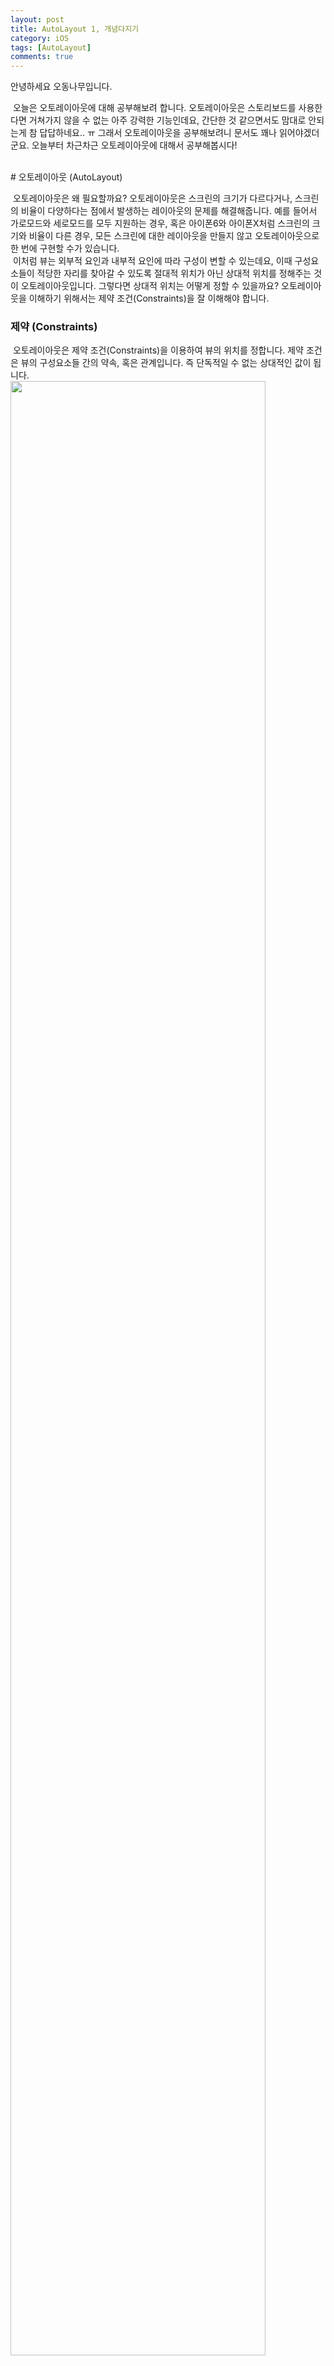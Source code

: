 ```yaml
---
layout: post
title: AutoLayout 1, 개념다지기
category: iOS
tags: [AutoLayout]
comments: true
---
```

안녕하세요 오동나무입니다.<br>

&nbsp;오늘은 오토레이아웃에 대해 공부해보려 합니다. 오토레이아웃은 스토리보드를 사용한다면 거쳐가지 않을 수 없는 아주 강력한 기능인데요, 간단한 것 같으면서도 맘대로 안되는게 참 답답하네요.. ㅠ 그래서 오토레이아웃을 공부해보려니 문서도 꽤나 읽어야겠더군요. 오늘부터 차근차근 오토레이아웃에 대해서 공부해봅시다!

<br>
# 오토레이아웃 (AutoLayout)

&nbsp;오토레이아웃은 왜 필요할까요? 오토레이아웃은 스크린의 크기가 다르다거나, 스크린의 비율이 다양하다는 점에서 발생하는 레이아웃의 문제를 해결해줍니다. 예를 들어서 가로모드와 세로모드를 모두 지원하는 경우, 혹은 아이폰6와 아이폰X처럼 스크린의 크기와 비율이 다른 경우, 모든 스크린에 대한 레이아웃을 만들지 않고 오토레이아웃으로 한 번에 구현할 수가 있습니다.<br>
&nbsp;이처럼 뷰는 외부적 요인과 내부적 요인에 따라 구성이 변할 수 있는데요, 이때 구성요소들이 적당한 자리를 찾아갈 수 있도록 절대적 위치가 아닌 상대적 위치를 정해주는 것이 오토레이아웃입니다. 그렇다면 상대적 위치는 어떻게 정할 수  있을까요? 오토레이아웃을 이해하기 위해서는 제약 조건(Constraints)을 잘 이해해야 합니다.
 <br>


### 제약 (Constraints)
&nbsp;오토레이아웃은 제약 조건(Constraints)을 이용하여 뷰의 위치를 정합니다. 제약 조건은 뷰의 구성요소들 간의 약속, 혹은 관계입니다. 즉 단독적일 수 없는 상대적인 값이 됩니다. <br>
<img src = "/assets/post-img/ios/2020-12/auto1.png" width = "90%">   
오토레이아웃은 이러한 수식으로 나타낼 수 있습니다. 이 수식은 스토리보드에서는
<br>
<img src = "/assets/post-img/ios/2020-12/auto2.jpg" width = "70%">   

이렇게 확인할 수 있습니다. 이 경우 파란 상자와 빨간 상자 사이에는 8만큼의 거리가 있다는 뜻이겠네요. 여기서 8의 단위는 point입니다. pixel이 아닙니다. <br>

&nbsp;오토레이아웃을 사용할 때에는 조건을 충족시키지 못하면 그 구성요소는 자기 자리를 찾아가지 못합니다. 여기서 충족되어야하는 조건에는 **x축의 너비와 위치, y축의 너비와 위치** 이렇게 4가지가 됩니다.    <br>

<img src = "/assets/post-img/ios/2020-12/auto3.png" width = "80%">

&nbsp;이 경우에는 위치는 정해주었지만 View의 사이즈를 정해주지 않았기 때문에 발생하는 에러입니다. Auto라면서 자동이 아니네요..? 일일이 다 명령을 해주어야 자리를 찾아갑니다. 그 이유는 컴퓨터는 자의적 해석을 하지 못하기 때문인데요, 사람의 경우 '저기에다 놔둬.'라고 하면 적당하게 놓아둘 수 있지만 컴퓨터의 경우에는 세세하게 명령을 해주어야 수행할 수 있습니다. <br>
&nbsp;그렇기 때문에 조건을 모두 충족시킬 수 있도록 제약을 추가해주어야 합니다. 위의 경우에는 x와 y의 너비에 대한 제약을 추가해주면 되겠네요. 그렇다면 제약은 어떻게 추가해줄 수 있을까요?
<br>

### 오토레이아웃 인터페이스
![auto4](/assets/post-img/ios/2020-12/auto4.jpg)
![auto5](/assets/post-img/ios/2020-12/auto5.jpg) <br>
&nbsp;오토레이아웃 인터페이스는 우측 하단에 5개가 모여있습니다.
- Update Frame: 구성요소를 제약사항에 맞게 위치시킵니다. (사진없음)
- Align: 구성요소의 배열를 정하는 메뉴
- Pin: 구성요소의 위치를 정하는 메뉴
- Resolve AutoLayout Issue: 제약사항에 대한 이슈를 해결하는 메뉴
- Embed In: 구성요소들을 원하는 뷰에 같이 넣어주는 메뉴
<br>
<img src = "/assets/post-img/ios/2020-12/auto6.jpg" width = "70%">   

인터페이스 말고도 Control을 누른채 드래그로 구성요소들을 이어주면 제약을 추가할 수 있습니다.
<br>

### Intrinsic Content Size
Intrinsic Content Size는 고유 콘텐츠 사이즈입니다. 공식문서는 아래와 같네요. <br>
![auto7](/assets/post-img/ios/2020-12/auto7.png) <br>

&nbsp;이처럼 button이나 Label,  switch, textfield 등의 경우에는 내부 콘텐츠의 사이즈를 고정할 수 있기 때문에 Intrinsic Content Size가 존재합니다. 즉 구성요소 자체가 크기를 가지기 때문에 사이즈를 특정하지 않아도 되는 요소가 됩니다. 따라서 내부 콘텐츠의 사이즈를 특정해놓는다면 제약조건 중 x, y의 크기, 위치 중에서 위치 값만 설정해주면 알아서 자리를 찾을 수 있는 요소들입니다.

<br>

### Priority
&nbsp;제약에는 우선도가 있습니다. 만약 제약이 중복되면 어떻게 될까요? 충돌이 일어납니다. 그렇기 때문에 컴퓨터는 어떤 명령을 우선적으로 따라야할지 정하지 못해서 에러를 발생시킵니다. 이렇게 어떤 명령을 먼저 따라야할지를 정해주는 것이 우선도입니다. <br>

![auto8](/assets/post-img/ios/2020-12/auto8.png)    
이 경우를 보면 하나의 제약이 점선으로 표시되어 있는데요, 이는 제약의 우선도가 낮아서 숨어버린 것입니다.   <br>
&nbsp;제약의 우선도는 기본적으로 1000의 값을 가지게 되며 숫자가 높은 순서대로 우선됩니다. 우선도는 1부터 1000까지의 양의 정수로 설정해줄 수 있는데요, 기본적으로 Xcode에서는 Low(250), High(750), Required(1000) 3가지가 제공됩니다. <br>

 <img src = "/assets/post-img/ios/2020-12/스크린샷%202020-12-07%20오후%208.30.57.jpg" width = "70%">


### Hugging, Compression
![autu9](/assets/post-img/ios/2020-12/autu9.png)   

&nbsp;Hugging과 Compression Resistance는 위치를 잡는 힘으로 우선도로서 그 순서가 결정됩니다. Hugging은 몸집에 맞게 사이즈를 유지하는 힘, Compression은 외부에서 콘텐츠를 누를때 버티는 힘인데요, 뭔가 알듯말듯하네요. <br>

![auto11](/assets/post-img/ios/2020-12/auto11.png)   

지금 3개의 레이블을 만들어 상하좌우에 제약을 모두 추가해주었지만 레이블들이 자리를 못잡고 있습니다. 빈 공간을 어떻게 해주어야할지를 컴퓨터가 결정하지 못하기 때문입니다. 이럴때 hugging으로 우선도를 정하여 해결해줄 수 있습니다. <br>

#### Hugging
Hugging은 **짬처리반**입니다. 우선도가 낮은 녀석이 남은 공간을 책임져야하는 운명이 되는 것이지요. 빨강에 1000, 파랑에 750, 노랑에 250의 우선도를 할당해볼까요? 어떻게 될까요? <br>

![auto10](/assets/post-img/ios/2020-12/auto10.png)   

이렇게 노랑이 남는 모든 공간을 처리하는 일이 발생합니다. hugging 우선도가 낮은 노랑이 짬처리를 했으니 해결된 것 같은데요. <br>

![auto12](/assets/post-img/ios/2020-12/auto12.png)    

하지만 빨강의 텍스트를 길게 써주니 다른 레이블들의 자리를 침범하는 것을 볼 수 있습니다. 남는 공간에 대해서는 우선도로 규칙이 정해졌지만, 어떤 레이블이 우선적으로 자리를 차지할지에 대해서는 약속되지 않았기 때문입니다. 이것을 정하는 것이 Compression Resistance 우선도 입니다.
<br>

#### Compression
Compression Resistance의 우선도를 빨강 1000, 파랑 750, 노랑 250으로 세팅한 후 빨강 레이블의 길이를 늘려보도록 하겠습니다. <br>

![auto13](/assets/post-img/ios/2020-12/auto13.png)   

앗. 이번에는 빨강이 다른 레이블들을 밖으로 밀어버리는 일이 발생했습니다. 빨강이 자리를 차지하는 힘이 가장 강하기 때문에 자기 욕심만큼 자리를 모두 차지해버렸네요. 좀 밸런스를 맞추어 보면
 <br>

![auto14](/assets/post-img/ios/2020-12/auto14.png)    

뭔가 평화로워보이네요. 하지만 노랑이 가장 힘이 약하기 때문에 원하는 만큼의 자리를 차지하지 못하고 ...으로 생략이 되어있는 것을 확인할 수 있습니다.
<br>
- Hugging: 우선도가 낮으면 남는 자리를 메꿔야하는 운명. 짬처리의 개념.

- Compression: 우선도가 높을 수록 우선적으로 자리를 잡는 개념.
<br>
>- 빨,파,노  순서로 hugging, resistatance가 높다?
>   - 레이블 총 길이 합이 전체 가로보다 크거나 같을 떄
        -> 빨, 파, 노 순서로 자리를 잡는다.
>    - 레이블 총 길이 합이 전체 가로보다 작을 떄
        -> 노랑이 짬처리 한다.
        <br>
>- 빨,파,노 순서로 hugging이 낮고, resistance가 높다?
>   - 레이블 총 길이 합이 전체 가로보다 크거나 같을 떄
        -> 빨, 파, 노 순서로 자리를 잡는다.
>   - 레이블 총 길이 합이 전체 가로보다 작을 떄
        -> 빨강이 짬처리 한다.
> <br>

<br>
